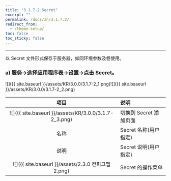 ```yaml
---
title: "3.1.7-2 Secret"
excerpt: ""
permalink: /docs/zh/3.1.7.2/
redirect_from:
  - /theme-setup/
toc: false
toc_sticky: false
---
```


---
以 Secret 文件形式保存于服务器，如同环境参数及卷使用。

### a\) 服务→选择应用程序表→设置→点击 Secret。
![]({{ site.baseurl }}/assets/KR/3.0.0/3.1.7-2_1.png)![]({{ site.baseurl }}/assets/KR/3.0.0/3.1.7-2_2.png)

| **项目** | **说明** |
| :---: | :--- |
| ![]({{ site.baseurl }}/assets/KR/3.0.0/3.1.7-2_3.png) | 切换到 Secret 添加页面 |
| 名称 | Secret 名称(用户指定) |
| 说明 | Secret 说明(用户指定) |
| ![]({{ site.baseurl }}/assets/2.3.0 컨피그맵2.png) | Secret 的操作菜单 |
